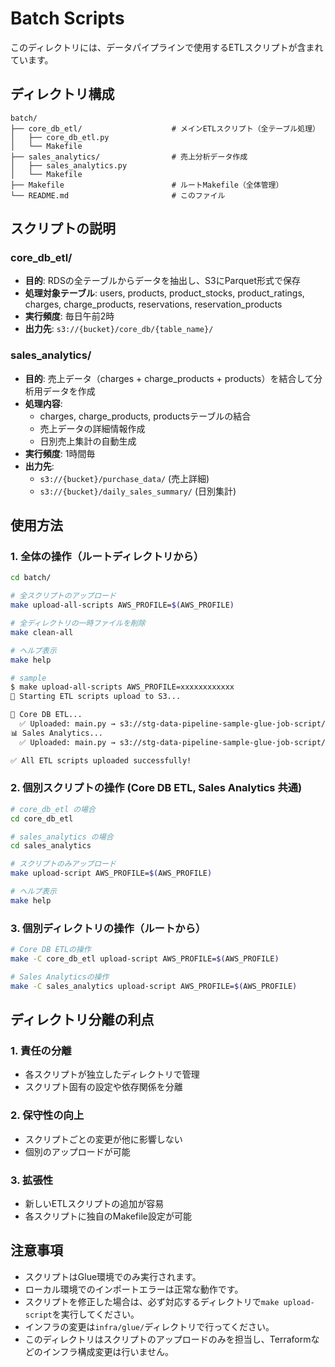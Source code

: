 # Batch Scripts

このディレクトリには、データパイプラインで使用するETLスクリプトが含まれています。

## ディレクトリ構成

```
batch/
├── core_db_etl/                    # メインETLスクリプト（全テーブル処理）
│   ├── core_db_etl.py
│   └── Makefile
├── sales_analytics/                # 売上分析データ作成
│   ├── sales_analytics.py
│   └── Makefile
├── Makefile                        # ルートMakefile（全体管理）
└── README.md                       # このファイル
```

## スクリプトの説明

### core_db_etl/
- **目的**: RDSの全テーブルからデータを抽出し、S3にParquet形式で保存
- **処理対象テーブル**: users, products, product_stocks, product_ratings, charges, charge_products, reservations, reservation_products
- **実行頻度**: 毎日午前2時
- **出力先**: `s3://{bucket}/core_db/{table_name}/`

### sales_analytics/
- **目的**: 売上データ（charges + charge_products + products）を結合して分析用データを作成
- **処理内容**: 
  - charges, charge_products, productsテーブルの結合
  - 売上データの詳細情報作成
  - 日別売上集計の自動生成
- **実行頻度**: 1時間毎
- **出力先**: 
  - `s3://{bucket}/purchase_data/` (売上詳細)
  - `s3://{bucket}/daily_sales_summary/` (日別集計)

## 使用方法

### 1. 全体の操作（ルートディレクトリから）

```bash
cd batch/

# 全スクリプトのアップロード
make upload-all-scripts AWS_PROFILE=$(AWS_PROFILE)

# 全ディレクトリの一時ファイルを削除
make clean-all

# ヘルプ表示
make help
```

```bash
# sample
$ make upload-all-scripts AWS_PROFILE=xxxxxxxxxxxx
🚀 Starting ETL scripts upload to S3...

📁 Core DB ETL...
  ✅ Uploaded: main.py → s3://stg-data-pipeline-sample-glue-job-script/scripts/core_db_etl/main.py
📊 Sales Analytics...
  ✅ Uploaded: main.py → s3://stg-data-pipeline-sample-glue-job-script/scripts/sales_analytics/main.py

✅ All ETL scripts uploaded successfully!
```


### 2. 個別スクリプトの操作 (Core DB ETL, Sales Analytics 共通)
```bash
# core_db_etl の場合
cd core_db_etl

# sales_analytics の場合
cd sales_analytics

# スクリプトのみアップロード
make upload-script AWS_PROFILE=$(AWS_PROFILE)

# ヘルプ表示
make help
```

### 3. 個別ディレクトリの操作（ルートから）

```bash
# Core DB ETLの操作
make -C core_db_etl upload-script AWS_PROFILE=$(AWS_PROFILE)

# Sales Analyticsの操作
make -C sales_analytics upload-script AWS_PROFILE=$(AWS_PROFILE)
```

## ディレクトリ分離の利点

### 1. **責任の分離**
- 各スクリプトが独立したディレクトリで管理
- スクリプト固有の設定や依存関係を分離

### 2. **保守性の向上**
- スクリプトごとの変更が他に影響しない
- 個別のアップロードが可能

### 3. **拡張性**
- 新しいETLスクリプトの追加が容易
- 各スクリプトに独自のMakefile設定が可能

## 注意事項

- スクリプトはGlue環境でのみ実行されます。
- ローカル環境でのインポートエラーは正常な動作です。
- スクリプトを修正した場合は、必ず対応するディレクトリで`make upload-script`を実行してください。
- インフラの変更は`infra/glue/`ディレクトリで行ってください。
- このディレクトリはスクリプトのアップロードのみを担当し、Terraformなどのインフラ構成変更は行いません。
